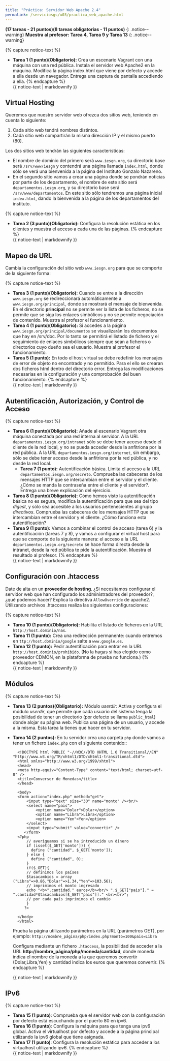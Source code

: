 ```yaml
---
title: "Práctica: Servidor Web Apache 2.4"
permalink: /serviciosgs/u03/practica_web_apache.html
---
```


**(17 tareas - 21 puntos)(8 tareas obligatorias - 11 puntos)**
{: .notice--warning}
**Muestra al profesor: Tarea 4, Tarea 9 y Tarea 13**
{: .notice--warning}

{% capture notice-text %}
* **Tarea 1 (1 punto)(Obligatorio):** Crea un escenario Vagrant con una máquina con una red pública. Instala el servidor web Apache2 en la máquina. Modifica la página index.html que viene por defecto y accede a ella desde un navegador. Entrega una captura de pantalla accediendo a ella.
{% endcapture %}<div class="notice--info">{{ notice-text | markdownify }}</div>

## Virtual Hosting

Queremos que nuestro servidor web ofrezca dos sitios web, teniendo en cuenta lo siguiente:

1. Cada sitio web tendrá nombres distintos.
2. Cada sitio web compartirán la misma dirección IP y el mismo puerto (80).

Los dos sitios web tendrán las siguientes características:

* El nombre de dominio del primero será ``www.iesgn.org``, su directorio base será ``/srv/www/iesgn`` y contendrá una página llamada ``index.html``, donde sólo se verá una bienvenida a la página del Instituto Gonzalo Nazareno.
* En el segundo sitio vamos a crear una página donde se pondrán noticias por parte de los departamento, el nombre de este sitio será ``departamentos.iesgn.org``, y su directorio base será ``/srv/www/departamentos``. En este sitio sólo tendremos una página inicial ``index.html``, dando la bienvenida a la página de los departamentos del instituto.

{% capture notice-text %}
* **Tarea 2 (3 punto)(Obligatorio):** Configura la resolución estática en los clientes y muestra el acceso a cada una de las páginas.
{% endcapture %}<div class="notice--info">{{ notice-text | markdownify }}</div>

## Mapeo de URL

Cambia la configuración del sitio web ``www.iesgn.org`` para que se comporte de la siguiente forma:

{% capture notice-text %}
* **Tarea 3 (1 punto)(Obligatorio):** Cuando se entre a la dirección ``www.iesgn.org`` se redireccionará automáticamente a ``www.iesgn.org/principal``, donde se mostrará el mensaje de bienvenida. En el directorio **principal** no se permite ver la lista de los ficheros, no se permite que se siga los enlaces simbólicos y no se permite negociación de contenido. Muestra al profesor el funcionamiento.
* **Tarea 4 (1 punto)(Obligatorio):** Si accedes a la página ``www.iesgn.org/principal/documentos`` se visualizarán los documentos que hay en /srv/doc. Por lo tanto se permitirá el listado de fichero y el seguimiento de enlaces simbólicos siempre que sean a ficheros o directorios cuyo dueño sea el usuario. Muestra al profesor el funcionamiento.
* **Tarea 5 (1 punto):** En todo el host virtual se debe redefinir los mensajes de error de objeto no encontrado y no permitido. Para el ello se crearan dos ficheros html dentro del directorio error. Entrega las modificaciones necesarias en la configuración y una comprobación del buen funcionamiento.
{% endcapture %}<div class="notice--info">{{ notice-text | markdownify }}</div>


## Autentificación, Autorización, y Control de Acceso

{% capture notice-text %}
* **Tarea 6 (1 punto)(Obligatorio):** Añade al escenario Vagrant otra máquina conectada por una red interna al servidor. A la URL ``departamentos.iesgn.org/intranet`` sólo se debe tener acceso desde el cliente de la red local, y no se pueda acceder desde la anfitriona por la red pública. A la URL ``departamentos.iesgn.org/internet``, sin embargo, sólo se debe tener acceso desde la anfitriona por la red pública, y no desde la red local.
	* **Tarea 7 (1 punto):** Autentificación básica. Limita el acceso a la URL ``departamentos.iesgn.org/secreto``. Comprueba las cabeceras de los mensajes HTTP que se intercambian entre el servidor y el cliente. ¿Cómo se manda la contraseña entre el cliente y el servidor?. Entrega una breve explicación del ejercicio.
* **Tarea 8 (1 punto)(Obligatorio):** Cómo hemos visto la autentificación básica no es segura, modifica la autentificación para que sea del tipo *digest*, y sólo sea accesible a los usuarios pertenecientes al grupo *directivos*. Comprueba las cabeceras de los mensajes HTTP que se intercambian entre el servidor y el cliente. ¿Cómo funciona esta autentificación?
* **Tarea 9 (1 punto):** Vamos a combinar el control de acceso (tarea 6) y la autentificación (tareas 7 y 8), y vamos a configurar el virtual host para que se comporte de la siguiente manera: el acceso a la URL ``departamentos.iesgn.org/secreto`` se hace forma directa desde la intranet, desde la red pública te pide la autentificación. Muestra el resultado al profesor.
{% endcapture %}<div class="notice--info">{{ notice-text | markdownify }}</div>

## Configuración con .htaccess

Date de alta en un **proveedor de hosting**. ¿Si necesitamos configurar el servidor web que han configurado los administradores del proveedor?, ¿qué podemos hacer? Explica la directiva ``AllowOverride`` de apache2. Utilizando archivos .htaccess realiza las siguientes configuraciones:

{% capture notice-text %}
* **Tarea 10 (1 punto)(Obligatorio):** Habilita el listado de ficheros en la URL  ``http://host.dominio/nas``.
* **Tarea 11 (1 punto):** Crea una redirección permanente: cuando entremos en ``ttp://host.dominio/google`` salte a ``www.google.es``.
* **Tarea 12 (1 punto):** Pedir autentificación para entrar en la URL ``http://host.dominio/prohibido``. (No la hagas si has elegido como proveedor CDMON, en la plataforma de prueba no funciona.)
{% endcapture %}<div class="notice--info">{{ notice-text | markdownify }}</div>

## Módulos

{% capture notice-text %}
* **Tarea 13 (2 puntos)(Obligatorio):** Módulo *userdir*: Activa y configura el módulo *userdir*, que permite que cada usuario del sistema tenga la posibilidad de tener un directorio (por defecto se llama ``public_html``) donde alojar su página web. Publica una página de un usuario, y accede a la misma. Esta tarea la tienes que hacer en tu servidor.
* **Tarea 14 (2 puntos):** En tu servidor crea una carpeta ``php`` donde vamos a tener un fichero ``index.php`` con el siguiente contenido::

		<!DOCTYPE html PUBLIC "-//W3C//DTD XHTML 1.0 Transitional//EN" "http://www.w3.org/TR/xhtml1/DTD/xhtml1-transitional.dtd">
		<html xmlns="http://www.w3.org/1999/xhtml">
		<head>
		<meta http-equiv="Content-Type" content="text/html; charset=utf-8" />
		<title>Conversor de Monedas</title>
		</head>

		<body>
		<form action="index.php" method="get">
		   	<input type="text" size="30" name="monto" /><br/>
			<select name="pais">
				<option name="Dolar">Dolar</option>
				<option name="Libra">Libra</option>
				<option name="Yen">Yen</option>
			</select>
		    <input type="submit" value="convertir" />
		   </form>
		<?php
			// averiguamos si se ha introducido un dinero
			if (isset($_GET['monto'])) {
			  define ("cantidad", $_GET['monto']);
			} else {
		 	  define ("cantidad", 0);
			}
			if($_GET){
			// definimos los países
			$tasacambios = array ("Libra"=>0.86,"Dolar"=>1.34,"Yen"=>103.56);
			// imprimimos el monto ingresado
			echo "<b>".cantidad." euros</b><br/> ".$_GET["pais"]." = ".cantidad*$tasacambios[$_GET["pais"]]." <br><br>";
			// por cada país imprimimos el cambio
			}
		   ?>

		</body>
		</html>

	Prueba la página utilizando parámetros en la URL (parámetros GET), por ejemplo: ``http://nombre_página/php/index.php?monto=100&pais=Libra``

	Configura mediante un fichero ``.htaccess``, la posibilidad de acceder a la URL **http://nombre_página/php/moneda/cantidad**, donde moneda indica el nombre de la moneda a la que queremos convertir (Dolar,Libra,Yen) y cantidad indica los euros que queremos convertir.
{% endcapture %}<div class="notice--info">{{ notice-text | markdownify }}</div>

## IPv6

{% capture notice-text %}
* **Tarea 15 (1 punto)**: Comprueba que el servidor web con la configuración por defecto está escuchando por el puerto 80 en ipv6.
* **Tarea 16 (1 punto)**: Configura la máquina para que tenga una ipv6 global. Activa el virtualhost por defecto y accede a la página principal utilizando la ipv6 global que tiene asignada.
* **Tarea 17 (1 punto)**: Configura la resolución estática para acceder a los virtualhost utilizando ipv6.
{% endcapture %}<div class="notice--info">{{ notice-text | markdownify }}</div>